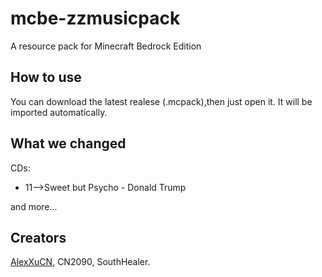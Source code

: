 # mcbe-zzmusicpack
A resource pack for Minecraft Bedrock Edition

## How to use
You can download the latest realese (.mcpack),then just open it. It will be imported automatically.

## What we changed
CDs:
+ 11-->Sweet but Psycho - Donald Trump

and more...

## Creators
[AlexXuCN](https://github.com/AlexXuCN), CN2090, SouthHealer.
